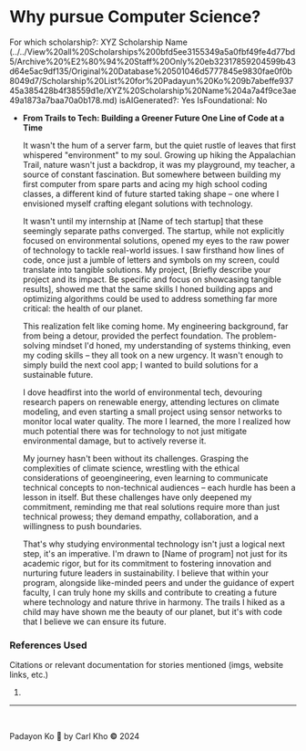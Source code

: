 # Why pursue Computer Science?

For which scholarship?: XYZ Scholarship Name (../../View%20all%20Scholarships%200bfd5ee3155349a5a0fbf49fe4d77bd5/Archive%20%E2%80%94%20Staff%20Only%20eb32317859204599b43d64e5ac9df135/Original%20Database%20501046d5777845e9830fae0f0b8049d7/Scholarship%20List%20for%20Padayun%20Ko%209b7abeffe93745a385428b4f38559d1e/XYZ%20Scholarship%20Name%204a7a4f9ce3ae49a1873a7baa70a0b178.md)
isAIGenerated?: Yes
IsFoundational: No

- **From Trails to Tech: Building a Greener Future One Line of Code at a Time**
    
    It wasn't the hum of a server farm, but the quiet rustle of leaves that first whispered "environment" to my soul. Growing up hiking the Appalachian Trail, nature wasn't just a backdrop, it was my playground, my teacher, a source of constant fascination. But somewhere between building my first computer from spare parts and acing my high school coding classes, a different kind of future started taking shape – one where I envisioned myself crafting elegant solutions with technology.
    
    It wasn't until my internship at [Name of tech startup] that these seemingly separate paths converged. The startup, while not explicitly focused on environmental solutions, opened my eyes to the raw power of technology to tackle real-world issues. I saw firsthand how lines of code, once just a jumble of letters and symbols on my screen, could translate into tangible solutions. My project, [Briefly describe your project and its impact. Be specific and focus on showcasing tangible results], showed me that the same skills I honed building apps and optimizing algorithms could be used to address something far more critical: the health of our planet.
    
    This realization felt like coming home. My engineering background, far from being a detour, provided the perfect foundation. The problem-solving mindset I'd honed, my understanding of systems thinking, even my coding skills – they all took on a new urgency. It wasn't enough to simply build the next cool app; I wanted to build solutions for a sustainable future.
    
    I dove headfirst into the world of environmental tech, devouring research papers on renewable energy, attending lectures on climate modeling, and even starting a small project using sensor networks to monitor local water quality. The more I learned, the more I realized how much potential there was for technology to not just mitigate environmental damage, but to actively reverse it.
    
    My journey hasn't been without its challenges. Grasping the complexities of climate science, wrestling with the ethical considerations of geoengineering, even learning to communicate technical concepts to non-technical audiences – each hurdle has been a lesson in itself. But these challenges have only deepened my commitment, reminding me that real solutions require more than just technical prowess; they demand empathy, collaboration, and a willingness to push boundaries.
    
    That's why studying environmental technology isn't just a logical next step, it's an imperative. I'm drawn to [Name of program] not just for its academic rigor, but for its commitment to fostering innovation and nurturing future leaders in sustainability. I believe that within your program, alongside like-minded peers and under the guidance of expert faculty, I can truly hone my skills and contribute to creating a future where technology and nature thrive in harmony. The trails I hiked as a child may have shown me the beauty of our planet, but it's with code that I believe we can ensure its future.
    

### References Used

Citations or relevant documentation for stories mentioned (imgs, website links, etc.)

1. 

---

‎ 

Padayon Ko 💖 by Carl Kho **©** 2024

‎